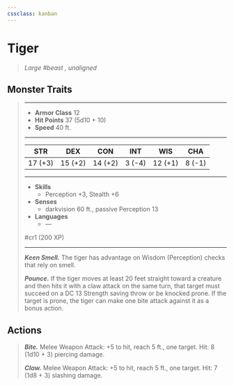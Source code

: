 ```yaml
---
cssclass: kanban
---
```


# Tiger
>*Large #beast , unaligned*
## Monster Traits
>___
>- **Armor Class** 12
>- **Hit Points** 37 (5d10 + 10)
>- **Speed** 40 ft.
>___
>|STR|DEX|CON|INT|WIS|CHA|
>|:---:|:---:|:---:|:---:|:---:|:---:|
>|17 (+3)|15 (+2)|14 (+2)|3 (-4)|12 (+1)|8 (-1)|
>___
>- **Skills**
>	 - Perception +3, Stealth +6
>- **Senses**
>	 - darkvision 60 ft., passive Perception 13
>- **Languages**
>	 - —
>
> #cr1 (200 XP)
>___
>***Keen Smell.*** The tiger has advantage on Wisdom (Perception) checks that rely on smell.  
>
>***Pounce.*** If the tiger moves at least 20 feet straight toward a creature and then hits it with a claw attack on the same turn, that target must succeed on a DC 13 Strength saving throw or be knocked prone. If the target is prone, the tiger can make one bite attack against it as a bonus action.  
>
## Actions
>***Bite.*** Melee Weapon Attack: +5 to hit, reach 5 ft., one target. Hit: 8 (1d10 + 3) piercing damage.  
>
>***Claw.*** Melee Weapon Attack: +5 to hit, reach 5 ft., one target. Hit: 7 (1d8 + 3) slashing damage.
